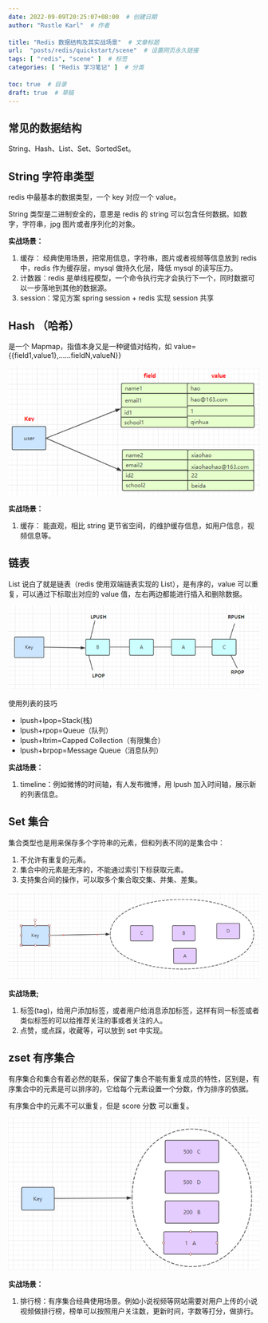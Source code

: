 ```yaml
---
date: 2022-09-09T20:25:07+08:00  # 创建日期
author: "Rustle Karl"  # 作者

title: "Redis 数据结构及其实战场景"  # 文章标题
url:  "posts/redis/quickstart/scene"  # 设置网页永久链接
tags: [ "redis", "scene" ]  # 标签
categories: [ "Redis 学习笔记" ]  # 分类

toc: true  # 目录
draft: true  # 草稿
---
```


## 常见的数据结构

String、Hash、List、Set、SortedSet。

## String 字符串类型

redis 中最基本的数据类型，一个 key 对应一个 value。
    
String 类型是二进制安全的，意思是 redis 的 string 可以包含任何数据。如数字，字符串，jpg 图片或者序列化的对象。

**实战场景：**

1. 缓存： 经典使用场景，把常用信息，字符串，图片或者视频等信息放到 redis 中，redis 作为缓存层，mysql 做持久化层，降低 mysql 的读写压力。
2. 计数器：redis 是单线程模型，一个命令执行完才会执行下一个，同时数据可以一步落地到其他的数据源。
3. session：常见方案 spring session + redis 实现 session 共享

## Hash （哈希）

是一个 Mapmap，指值本身又是一种键值对结构，如 value={{field1,value1},......fieldN,valueN}}

![](../assets/images/quickstart/scene/33c69cef9f3a296f.png)

**实战场景：**

1. 缓存： 能直观，相比 string 更节省空间，的维护缓存信息，如用户信息，视频信息等。

##  链表

List 说白了就是链表（redis 使用双端链表实现的 List），是有序的，value 可以重复，可以通过下标取出对应的 value 值，左右两边都能进行插入和删除数据。

![](../assets/images/quickstart/scene/c5124b47150c884f.png)

使用列表的技巧

- lpush+lpop=Stack(栈)
- lpush+rpop=Queue（队列）
- lpush+ltrim=Capped Collection（有限集合）
- lpush+brpop=Message Queue（消息队列）

**实战场景：**

1. timeline：例如微博的时间轴，有人发布微博，用 lpush 加入时间轴，展示新的列表信息。

## Set 集合

集合类型也是用来保存多个字符串的元素，但和列表不同的是集合中：

1. 不允许有重复的元素。
2. 集合中的元素是无序的，不能通过索引下标获取元素。
3. 支持集合间的操作，可以取多个集合取交集、并集、差集。

![](../assets/images/quickstart/scene/40760ec93c9ed359.png)

**实战场景;**

1. 标签(tag)，给用户添加标签，或者用户给消息添加标签，这样有同一标签或者类似标签的可以给推荐关注的事或者关注的人。
2. 点赞，或点踩，收藏等，可以放到 set 中实现。

## zset  有序集合

有序集合和集合有着必然的联系，保留了集合不能有重复成员的特性，区别是，有序集合中的元素是可以排序的，它给每个元素设置一个分数，作为排序的依据。

有序集合中的元素不可以重复，但是 score 分数 可以重复。

![](../assets/images/quickstart/scene/4a329e01150906a0.png)

**实战场景：**

1. 排行榜：有序集合经典使用场景。例如小说视频等网站需要对用户上传的小说视频做排行榜，榜单可以按照用户关注数，更新时间，字数等打分，做排行。
